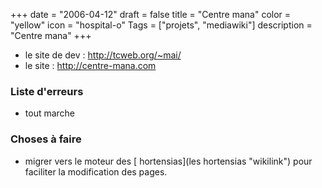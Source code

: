 +++
date = "2006-04-12"
draft = false
title = "Centre mana"
color = "yellow"
icon = "hospital-o"
Tags = ["projets", "mediawiki"]
description = "Centre mana"
+++

-   le site de dev : <http://tcweb.org/~mai/>
-   le site : <http://centre-mana.com>

### Liste d'erreurs

-   tout marche

### Choses à faire

-   migrer vers le moteur des [ hortensias](les hortensias "wikilink")
    pour faciliter la modification des pages.

